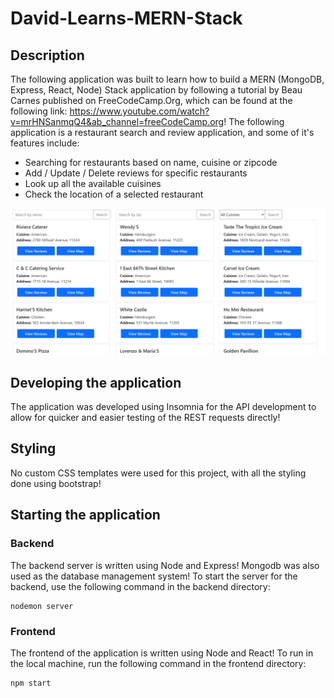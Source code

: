 # David-Learns-MERN-Stack

## Description
The following application was built to learn how to build a MERN (MongoDB, Express, React, Node) Stack application by following a tutorial by Beau Carnes published on FreeCodeCamp.Org, which can be found at the following link: https://www.youtube.com/watch?v=mrHNSanmqQ4&ab_channel=freeCodeCamp.org! The following application is a restaurant search and review application, and some of it's features include:
- Searching for restaurants based on name, cuisine or zipcode
- Add / Update / Delete reviews for specific restaurants
- Look up all the available cuisines
- Check the location of a selected restaurant

![Picture of website](/snapshots/Sample.PNG)

## Developing the application
The application was developed using Insomnia for the API development to allow for quicker and easier testing of the REST requests directly!

## Styling
No custom CSS templates were used for this project, with all the styling done using bootstrap!
 
## Starting the application

### Backend
The backend server is written using Node and Express! Mongodb was also used as the database management system! To start the server for the backend, use the following command in the backend directory:
```
nodemon server
```

### Frontend
The frontend of the application is written using Node and React! To run in the local machine, run the following command in the frontend directory:
```
npm start
```
